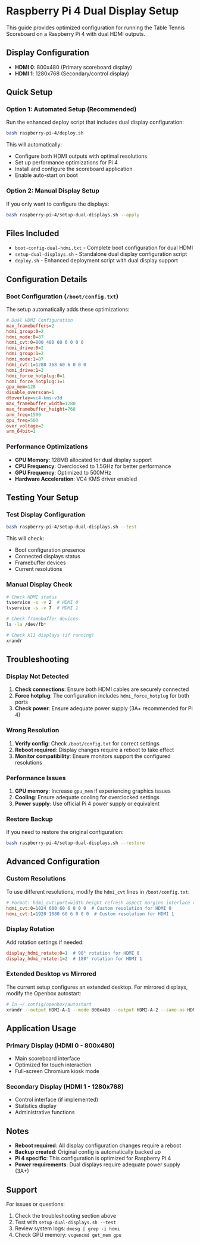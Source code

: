 # Raspberry Pi 4 Dual Display Setup

This guide provides optimized configuration for running the Table Tennis Scoreboard on a Raspberry Pi 4 with dual HDMI outputs.

## Display Configuration

- **HDMI 0**: 800x480 (Primary scoreboard display)
- **HDMI 1**: 1280x768 (Secondary/control display)

## Quick Setup

### Option 1: Automated Setup (Recommended)

Run the enhanced deploy script that includes dual display configuration:

```bash
bash raspberry-pi-4/deploy.sh
```

This will automatically:
- Configure both HDMI outputs with optimal resolutions
- Set up performance optimizations for Pi 4
- Install and configure the scoreboard application
- Enable auto-start on boot

### Option 2: Manual Display Setup

If you only want to configure the displays:

```bash
bash raspberry-pi-4/setup-dual-displays.sh --apply
```

## Files Included

- `boot-config-dual-hdmi.txt` - Complete boot configuration for dual HDMI
- `setup-dual-displays.sh` - Standalone dual display configuration script
- `deploy.sh` - Enhanced deployment script with dual display support

## Configuration Details

### Boot Configuration (`/boot/config.txt`)

The setup automatically adds these optimizations:

```ini
# Dual HDMI Configuration
max_framebuffers=2
hdmi_group:0=2
hdmi_mode:0=87
hdmi_cvt:0=800 480 60 6 0 0 0
hdmi_drive:0=2
hdmi_group:1=2
hdmi_mode:1=87
hdmi_cvt:1=1280 768 60 6 0 0 0
hdmi_drive:1=2
hdmi_force_hotplug:0=1
hdmi_force_hotplug:1=1
gpu_mem=128
disable_overscan=1
dtoverlay=vc4-kms-v3d
max_framebuffer_width=1280
max_framebuffer_height=768
arm_freq=1500
gpu_freq=500
over_voltage=2
arm_64bit=1
```

### Performance Optimizations

- **GPU Memory**: 128MB allocated for dual display support
- **CPU Frequency**: Overclocked to 1.5GHz for better performance
- **GPU Frequency**: Optimized to 500MHz
- **Hardware Acceleration**: VC4 KMS driver enabled

## Testing Your Setup

### Test Display Configuration

```bash
bash raspberry-pi-4/setup-dual-displays.sh --test
```

This will check:
- Boot configuration presence
- Connected displays status
- Framebuffer devices
- Current resolutions

### Manual Display Check

```bash
# Check HDMI status
tvservice -s -v 2  # HDMI 0
tvservice -s -v 7  # HDMI 1

# Check framebuffer devices
ls -la /dev/fb*

# Check X11 displays (if running)
xrandr
```

## Troubleshooting

### Display Not Detected

1. **Check connections**: Ensure both HDMI cables are securely connected
2. **Force hotplug**: The configuration includes `hdmi_force_hotplug` for both ports
3. **Check power**: Ensure adequate power supply (3A+ recommended for Pi 4)

### Wrong Resolution

1. **Verify config**: Check `/boot/config.txt` for correct settings
2. **Reboot required**: Display changes require a reboot to take effect
3. **Monitor compatibility**: Ensure monitors support the configured resolutions

### Performance Issues

1. **GPU memory**: Increase `gpu_mem` if experiencing graphics issues
2. **Cooling**: Ensure adequate cooling for overclocked settings
3. **Power supply**: Use official Pi 4 power supply or equivalent

### Restore Backup

If you need to restore the original configuration:

```bash
bash raspberry-pi-4/setup-dual-displays.sh --restore
```

## Advanced Configuration

### Custom Resolutions

To use different resolutions, modify the `hdmi_cvt` lines in `/boot/config.txt`:

```ini
# Format: hdmi_cvt:port=width height refresh aspect margins interlace reduced
hdmi_cvt:0=1024 600 60 6 0 0 0  # Custom resolution for HDMI 0
hdmi_cvt:1=1920 1080 60 6 0 0 0  # Custom resolution for HDMI 1
```

### Display Rotation

Add rotation settings if needed:

```ini
display_hdmi_rotate:0=1  # 90° rotation for HDMI 0
display_hdmi_rotate:1=2  # 180° rotation for HDMI 1
```

### Extended Desktop vs Mirrored

The current setup configures an extended desktop. For mirrored displays, modify the Openbox autostart:

```bash
# In ~/.config/openbox/autostart
xrandr --output HDMI-A-1 --mode 800x480 --output HDMI-A-2 --same-as HDMI-A-1
```

## Application Usage

### Primary Display (HDMI 0 - 800x480)
- Main scoreboard interface
- Optimized for touch interaction
- Full-screen Chromium kiosk mode

### Secondary Display (HDMI 1 - 1280x768)
- Control interface (if implemented)
- Statistics display
- Administrative functions

## Notes

- **Reboot required**: All display configuration changes require a reboot
- **Backup created**: Original config is automatically backed up
- **Pi 4 specific**: This configuration is optimized for Raspberry Pi 4
- **Power requirements**: Dual displays require adequate power supply (3A+)

## Support

For issues or questions:
1. Check the troubleshooting section above
2. Test with `setup-dual-displays.sh --test`
3. Review system logs: `dmesg | grep -i hdmi`
4. Check GPU memory: `vcgencmd get_mem gpu`